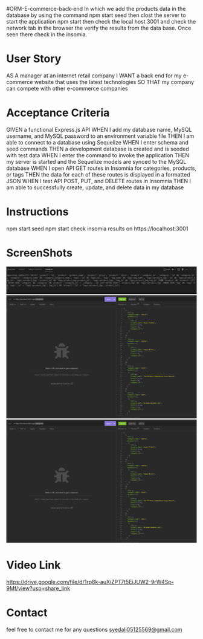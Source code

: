 #ORM-E-commerce-back-end
  In which we add the products data in the database by using the command npm start seed then clost the server
 to start the application npm start then check the local host 3001 and check the network tab in the browser the verify the results from the data base. Once seen there check in the insomia.

# User Story
AS A manager at an internet retail company
I WANT a back end for my e-commerce website that uses the latest technologies
SO THAT my company can compete with other e-commerce companies

# Acceptance Criteria
GIVEN a functional Express.js API
WHEN I add my database name, MySQL username, and MySQL password to an environment variable file
THEN I am able to connect to a database using Sequelize
WHEN I enter schema and seed commands
THEN a development database is created and is seeded with test data
WHEN I enter the command to invoke the application
THEN my server is started and the Sequelize models are synced to the MySQL database
WHEN I open API GET routes in Insomnia for categories, products, or tags
THEN the data for each of these routes is displayed in a formatted JSON
WHEN I test API POST, PUT, and DELETE routes in Insomnia
THEN I am able to successfully create, update, and delete data in my database



# Instructions
npm start seed
npm start
check insomia results on https://localhost:3001


# ScreenShots
![screen 1](./ScreenShots/Capture.PNG)
![screen 2](./ScreenShots/Capture3.PNG)
![screen 3](./ScreenShots/Capture3.PNG)


# Video Link
https://drive.google.com/file/d/1rp8k-auXiZPT7t5EiJUW2-9rW4Sp-9Mf/view?usp=share_link

# Contact
feel free to contact me for any questions syedali05125569@gmail.com
